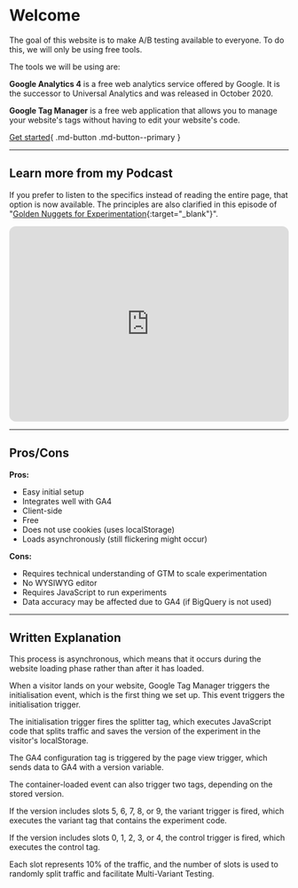 # Welcome

The goal of this website is to make A/B testing available to everyone. To do this, we will only be using free tools.

The tools we will be using are:

**Google Analytics 4** is a free web analytics service offered by Google. It is the successor to Universal Analytics and was released in October 2020.

**Google Tag Manager** is a free web application that allows you to manage your website's tags without having to edit your website's code.

[Get started](getting-started/checklist.md){ .md-button .md-button--primary }

---

## Learn more from my Podcast

If you prefer to listen to the specifics instead of reading the entire page, that option is now available. The principles are also clarified in this episode of "[Golden Nuggets for Experimentation](https://gnexperimentation.substack.com){:target="_blank"}".

<iframe style="border-radius:12px" src="https://open.spotify.com/embed/episode/3njS8Awjy4b0bkN74QkkUu?utm_source=generator" width="100%" height="352" frameBorder="0" allowfullscreen="" allow="autoplay; clipboard-write; encrypted-media; fullscreen; picture-in-picture" loading="lazy"></iframe>

---

## Pros/Cons

**Pros:**

- Easy initial setup
- Integrates well with GA4
- Client-side
- Free
- Does not use cookies (uses localStorage)
- Loads asynchronously (still flickering might occur)

**Cons:**

- Requires technical understanding of GTM to scale experimentation
- No WYSIWYG editor
- Requires JavaScript to run experiments
- Data accuracy may be affected due to GA4 (if BigQuery is not used)

---

## Written Explanation

This process is asynchronous, which means that it occurs during the website loading phase rather than after it has loaded.

When a visitor lands on your website, Google Tag Manager triggers the initialisation event, which is the first thing we set up. This event triggers the initialisation trigger.

The initialisation trigger fires the splitter tag, which executes JavaScript code that splits traffic and saves the version of the experiment in the visitor's localStorage.

The GA4 configuration tag is triggered by the page view trigger, which sends data to GA4 with a version variable.

The container-loaded event can also trigger two tags, depending on the stored version.

If the version includes slots 5, 6, 7, 8, or 9, the variant trigger is fired, which executes the variant tag that contains the experiment code.

If the version includes slots 0, 1, 2, 3, or 4, the control trigger is fired, which executes the control tag.

Each slot represents 10% of the traffic, and the number of slots is used to randomly split traffic and facilitate Multi-Variant Testing.